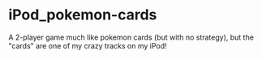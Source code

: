 # iPod_pokemon-cards
A 2-player game much like pokemon cards (but with no strategy), but the "cards" are  one of my crazy tracks on my iPod!
